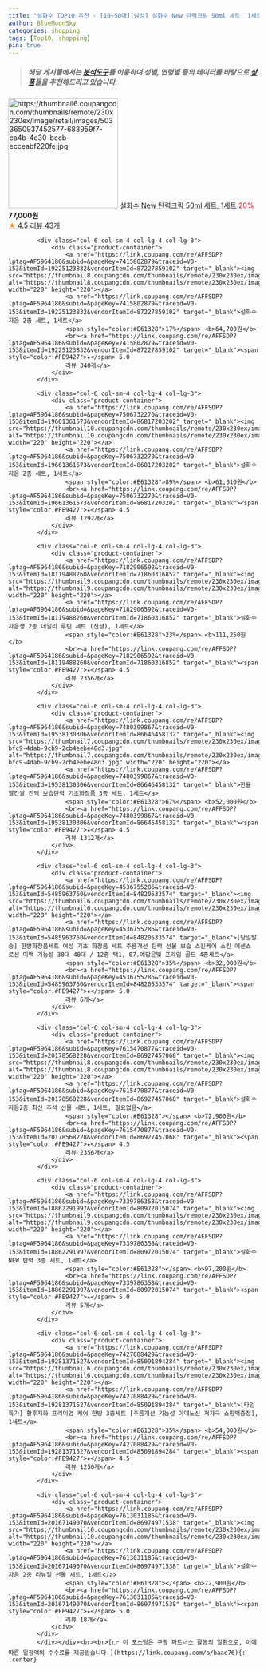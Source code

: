 ```yaml
---
title: "설화수 TOP10 추천 - [10~50대][남성] 설화수 New 탄력크림 50ml 세트, 1세트"
author: BlueMoonSky
categories: shopping
tags: [Top10, shopping]
pin: true
---
```


> ##### 해당 게시물에서는 [**분석도구**](https://itemscout.io/)를 이용하여 **성별**, **연령별** 등의 데이터를 바탕으로 [**상품**](https://link.coupang.com/a/baae76)들을 추천해드리고 있습니다.
<div class="container"><div class="row">
            <div class="col-6 col-sm-4 col-lg-4 col-lg-3">
                <div class="product-container">
                    <a href="https://link.coupang.com/re/AFFSDP?lptag=AF5964186&subid=&pageKey=7155825898&traceid=V0-153&itemId=17999655891&vendorItemId=85155809328" target="_blank"><img src="https://thumbnail6.coupangcdn.com/thumbnails/remote/230x230ex/image/retail/images/5033650937452577-683959f7-ca4b-4e30-bccb-ecceabf220fe.jpg" alt="https://thumbnail6.coupangcdn.com/thumbnails/remote/230x230ex/image/retail/images/5033650937452577-683959f7-ca4b-4e30-bccb-ecceabf220fe.jpg" width="220" height="220"></a>
                    <a href="https://link.coupang.com/re/AFFSDP?lptag=AF5964186&subid=&pageKey=7155825898&traceid=V0-153&itemId=17999655891&vendorItemId=85155809328" target="_blank">설화수 New 탄력크림 50ml 세트, 1세트</a>
                    <span style="color:#E61328">20%</span> <b>77,000원</b>
                    <br><a href="https://link.coupang.com/re/AFFSDP?lptag=AF5964186&subid=&pageKey=7155825898&traceid=V0-153&itemId=17999655891&vendorItemId=85155809328" target="_blank"><span style="color:#FE9427">★</span> 4.5
                    리뷰 43개</a>
                </div>
            </div>
            
            <div class="col-6 col-sm-4 col-lg-4 col-lg-3">
                <div class="product-container">
                    <a href="https://link.coupang.com/re/AFFSDP?lptag=AF5964186&subid=&pageKey=7415802879&traceid=V0-153&itemId=19225123832&vendorItemId=87227859102" target="_blank"><img src="https://thumbnail8.coupangcdn.com/thumbnails/remote/230x230ex/image/vendor_inventory/32d9/0e0d90b146531c08bb110d984762ba331b395c8177a0717ba34ead50f85b.jpg" alt="https://thumbnail8.coupangcdn.com/thumbnails/remote/230x230ex/image/vendor_inventory/32d9/0e0d90b146531c08bb110d984762ba331b395c8177a0717ba34ead50f85b.jpg" width="220" height="220"></a>
                    <a href="https://link.coupang.com/re/AFFSDP?lptag=AF5964186&subid=&pageKey=7415802879&traceid=V0-153&itemId=19225123832&vendorItemId=87227859102" target="_blank">설화수 자음 2종 세트, 1세트</a>
                    <span style="color:#E61328">17%</span> <b>64,700원</b>
                    <br><a href="https://link.coupang.com/re/AFFSDP?lptag=AF5964186&subid=&pageKey=7415802879&traceid=V0-153&itemId=19225123832&vendorItemId=87227859102" target="_blank"><span style="color:#FE9427">★</span> 5.0
                    리뷰 340개</a>
                </div>
            </div>
            
            <div class="col-6 col-sm-4 col-lg-4 col-lg-3">
                <div class="product-container">
                    <a href="https://link.coupang.com/re/AFFSDP?lptag=AF5964186&subid=&pageKey=7506732270&traceid=V0-153&itemId=19661361573&vendorItemId=86817203202" target="_blank"><img src="https://thumbnail10.coupangcdn.com/thumbnails/remote/230x230ex/image/vendor_inventory/cdf7/74f356a4f5d0d31a6813178a652f3eaf1707949aaf0e913edc2e15bf20f8.jpg" alt="https://thumbnail10.coupangcdn.com/thumbnails/remote/230x230ex/image/vendor_inventory/cdf7/74f356a4f5d0d31a6813178a652f3eaf1707949aaf0e913edc2e15bf20f8.jpg" width="220" height="220"></a>
                    <a href="https://link.coupang.com/re/AFFSDP?lptag=AF5964186&subid=&pageKey=7506732270&traceid=V0-153&itemId=19661361573&vendorItemId=86817203202" target="_blank">설화수 자음 2종 세트, 1세트</a>
                    <span style="color:#E61328">89%</span> <b>61,010원</b>
                    <br><a href="https://link.coupang.com/re/AFFSDP?lptag=AF5964186&subid=&pageKey=7506732270&traceid=V0-153&itemId=19661361573&vendorItemId=86817203202" target="_blank"><span style="color:#FE9427">★</span> 4.5
                    리뷰 1292개</a>
                </div>
            </div>
            
            <div class="col-6 col-sm-4 col-lg-4 col-lg-3">
                <div class="product-container">
                    <a href="https://link.coupang.com/re/AFFSDP?lptag=AF5964186&subid=&pageKey=7182906592&traceid=V0-153&itemId=18119488260&vendorItemId=71860316852" target="_blank"><img src="https://thumbnail9.coupangcdn.com/thumbnails/remote/230x230ex/image/vendor_inventory/3e4d/4aa930b5c6bc3bc64ff82323fe8feb2123db6dcfb219d48945426f1d6cab.jpg" alt="https://thumbnail9.coupangcdn.com/thumbnails/remote/230x230ex/image/vendor_inventory/3e4d/4aa930b5c6bc3bc64ff82323fe8feb2123db6dcfb219d48945426f1d6cab.jpg" width="220" height="220"></a>
                    <a href="https://link.coupang.com/re/AFFSDP?lptag=AF5964186&subid=&pageKey=7182906592&traceid=V0-153&itemId=18119488260&vendorItemId=71860316852" target="_blank">설화수 자음생 2종 데일리 루틴 세트 (신형), 1세트</a>
                    <span style="color:#E61328">23%</span> <b>111,250원</b>
                    <br><a href="https://link.coupang.com/re/AFFSDP?lptag=AF5964186&subid=&pageKey=7182906592&traceid=V0-153&itemId=18119488260&vendorItemId=71860316852" target="_blank"><span style="color:#FE9427">★</span> 4.5
                    리뷰 2356개</a>
                </div>
            </div>
            
            <div class="col-6 col-sm-4 col-lg-4 col-lg-3">
                <div class="product-container">
                    <a href="https://link.coupang.com/re/AFFSDP?lptag=AF5964186&subid=&pageKey=7480399867&traceid=V0-153&itemId=19538130306&vendorItemId=86646458132" target="_blank"><img src="https://thumbnail7.coupangcdn.com/thumbnails/remote/230x230ex/image/retail/images/2023/07/21/11/5/c96fc138-bfc9-4dab-9cb9-2cb4eebe48d3.jpg" alt="https://thumbnail7.coupangcdn.com/thumbnails/remote/230x230ex/image/retail/images/2023/07/21/11/5/c96fc138-bfc9-4dab-9cb9-2cb4eebe48d3.jpg" width="220" height="220"></a>
                    <a href="https://link.coupang.com/re/AFFSDP?lptag=AF5964186&subid=&pageKey=7480399867&traceid=V0-153&itemId=19538130306&vendorItemId=86646458132" target="_blank">한율 빨간쌀 진액 보습탄력 기초화장품 3종 세트, 1세트</a>
                    <span style="color:#E61328">67%</span> <b>52,000원</b>
                    <br><a href="https://link.coupang.com/re/AFFSDP?lptag=AF5964186&subid=&pageKey=7480399867&traceid=V0-153&itemId=19538130306&vendorItemId=86646458132" target="_blank"><span style="color:#FE9427">★</span> 4.5
                    리뷰 1312개</a>
                </div>
            </div>
            
            <div class="col-6 col-sm-4 col-lg-4 col-lg-3">
                <div class="product-container">
                    <a href="https://link.coupang.com/re/AFFSDP?lptag=AF5964186&subid=&pageKey=4536755286&traceid=V0-153&itemId=5485963760&vendorItemId=84820533574" target="_blank"><img src="https://thumbnail6.coupangcdn.com/thumbnails/remote/230x230ex/image/vendor_inventory/e749/501f3ffb12ce094bd635a95d8451e44aeb3174281344c3b795574ae77140.jpg" alt="https://thumbnail6.coupangcdn.com/thumbnails/remote/230x230ex/image/vendor_inventory/e749/501f3ffb12ce094bd635a95d8451e44aeb3174281344c3b795574ae77140.jpg" width="220" height="220"></a>
                    <a href="https://link.coupang.com/re/AFFSDP?lptag=AF5964186&subid=&pageKey=4536755286&traceid=V0-153&itemId=5485963760&vendorItemId=84820533574" target="_blank">[당일발송] 한방화장품세트 여성 기초 화장품 세트 주름개선 탄력 선물 보습 스킨케어 스킨 에센스 로션 미백 기능성 30대 40대 / 12종 택1, 07.예담윤빛 프라임 골드 4종세트</a>
                    <span style="color:#E61328">35%</span> <b>32,000원</b>
                    <br><a href="https://link.coupang.com/re/AFFSDP?lptag=AF5964186&subid=&pageKey=4536755286&traceid=V0-153&itemId=5485963760&vendorItemId=84820533574" target="_blank"><span style="color:#FE9427">★</span> 5.0
                    리뷰 6개</a>
                </div>
            </div>
            
            <div class="col-6 col-sm-4 col-lg-4 col-lg-3">
                <div class="product-container">
                    <a href="https://link.coupang.com/re/AFFSDP?lptag=AF5964186&subid=&pageKey=7615470877&traceid=V0-153&itemId=20178568228&vendorItemId=86927457068" target="_blank"><img src="https://thumbnail8.coupangcdn.com/thumbnails/remote/230x230ex/image/vendor_inventory/443c/34aca65a53275a1d52ba6c7bca66dfd11f35ebeaeaffb6429a8f2bba77eb.png" alt="https://thumbnail8.coupangcdn.com/thumbnails/remote/230x230ex/image/vendor_inventory/443c/34aca65a53275a1d52ba6c7bca66dfd11f35ebeaeaffb6429a8f2bba77eb.png" width="220" height="220"></a>
                    <a href="https://link.coupang.com/re/AFFSDP?lptag=AF5964186&subid=&pageKey=7615470877&traceid=V0-153&itemId=20178568228&vendorItemId=86927457068" target="_blank">설화수 자음2종 최신 추석 선물 세트, 1세트, 필요없음</a>
                    <span style="color:#E61328"></span> <b>72,900원</b>
                    <br><a href="https://link.coupang.com/re/AFFSDP?lptag=AF5964186&subid=&pageKey=7615470877&traceid=V0-153&itemId=20178568228&vendorItemId=86927457068" target="_blank"><span style="color:#FE9427">★</span> 4.5
                    리뷰 2356개</a>
                </div>
            </div>
            
            <div class="col-6 col-sm-4 col-lg-4 col-lg-3">
                <div class="product-container">
                    <a href="https://link.coupang.com/re/AFFSDP?lptag=AF5964186&subid=&pageKey=7339786358&traceid=V0-153&itemId=18862291997&vendorItemId=80972015074" target="_blank"><img src="https://thumbnail9.coupangcdn.com/thumbnails/remote/230x230ex/image/vendor_inventory/2232/be848ff6eb13445acf0d7d5fb882be810de6511ac20472e3b4c30beb19dc.png" alt="https://thumbnail9.coupangcdn.com/thumbnails/remote/230x230ex/image/vendor_inventory/2232/be848ff6eb13445acf0d7d5fb882be810de6511ac20472e3b4c30beb19dc.png" width="220" height="220"></a>
                    <a href="https://link.coupang.com/re/AFFSDP?lptag=AF5964186&subid=&pageKey=7339786358&traceid=V0-153&itemId=18862291997&vendorItemId=80972015074" target="_blank">설화수 NEW 탄력 3종 세트, 1세트</a>
                    <span style="color:#E61328"></span> <b>97,200원</b>
                    <br><a href="https://link.coupang.com/re/AFFSDP?lptag=AF5964186&subid=&pageKey=7339786358&traceid=V0-153&itemId=18862291997&vendorItemId=80972015074" target="_blank"><span style="color:#FE9427">★</span> 5.0
                    리뷰 5개</a>
                </div>
            </div>
            
            <div class="col-6 col-sm-4 col-lg-4 col-lg-3">
                <div class="product-container">
                    <a href="https://link.coupang.com/re/AFFSDP?lptag=AF5964186&subid=&pageKey=7427088429&traceid=V0-153&itemId=19281371527&vendorItemId=85091894284" target="_blank"><img src="https://thumbnail6.coupangcdn.com/thumbnails/remote/230x230ex/image/vendor_inventory/ab49/46bffcb62acf4858c27ba3dc6a74f63ba692000233fc5c37a90fc80cbfef.jpg" alt="https://thumbnail6.coupangcdn.com/thumbnails/remote/230x230ex/image/vendor_inventory/ab49/46bffcb62acf4858c27ba3dc6a74f63ba692000233fc5c37a90fc80cbfef.jpg" width="220" height="220"></a>
                    <a href="https://link.coupang.com/re/AFFSDP?lptag=AF5964186&subid=&pageKey=7427088429&traceid=V0-153&itemId=19281371527&vendorItemId=85091894284" target="_blank">[타임특가] 황후지화 프리미엄 케어 한방 3종세트 [주름개선 기능성 아데노신 저자극 쇼핑백증정], 1세트</a>
                    <span style="color:#E61328">35%</span> <b>54,000원</b>
                    <br><a href="https://link.coupang.com/re/AFFSDP?lptag=AF5964186&subid=&pageKey=7427088429&traceid=V0-153&itemId=19281371527&vendorItemId=85091894284" target="_blank"><span style="color:#FE9427">★</span> 4.5
                    리뷰 1250개</a>
                </div>
            </div>
            
            <div class="col-6 col-sm-4 col-lg-4 col-lg-3">
                <div class="product-container">
                    <a href="https://link.coupang.com/re/AFFSDP?lptag=AF5964186&subid=&pageKey=7613031185&traceid=V0-153&itemId=20167149070&vendorItemId=86974971538" target="_blank"><img src="https://thumbnail10.coupangcdn.com/thumbnails/remote/230x230ex/image/vendor_inventory/5674/f41f5116250cd0752582cc0f3a73bc7e36533952176b3534b9bd5f78f2b6.png" alt="https://thumbnail10.coupangcdn.com/thumbnails/remote/230x230ex/image/vendor_inventory/5674/f41f5116250cd0752582cc0f3a73bc7e36533952176b3534b9bd5f78f2b6.png" width="220" height="220"></a>
                    <a href="https://link.coupang.com/re/AFFSDP?lptag=AF5964186&subid=&pageKey=7613031185&traceid=V0-153&itemId=20167149070&vendorItemId=86974971538" target="_blank">설화수 자음 2종 리뉴얼 선물 세트, 1세트</a>
                    <span style="color:#E61328"></span> <b>72,900원</b>
                    <br><a href="https://link.coupang.com/re/AFFSDP?lptag=AF5964186&subid=&pageKey=7613031185&traceid=V0-153&itemId=20167149070&vendorItemId=86974971538" target="_blank"><span style="color:#FE9427">★</span> 5.0
                    리뷰 18개</a>
                </div>
            </div>
            </div></div><br><br>[👉 이 포스팅은 쿠팡 파트너스 활동의 일환으로, 이에 따른 일정액의 수수료를 제공받습니다.](https://link.coupang.com/a/baae76){: .center}